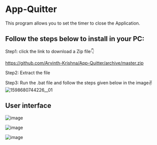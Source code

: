# App-Quitter
This program allows you to set the timer to close the Application.

## Follow the steps below to install in your PC:
Step1: click the link to download a Zip file👇

https://github.com/Arvinth-Krishna/App-Quitter/archive/master.zip

Step2: Extract the file

Step3: Run the .bat file and follow the steps given below in the image✌
![1598680744226__01](https://user-images.githubusercontent.com/49812701/91629965-312f6f00-e9eb-11ea-9eb2-0edeaa67461b.jpg)



## User interface

![image](https://user-images.githubusercontent.com/49812701/91629615-29ba9680-e9e8-11ea-9c7a-e9b1cdfe1413.png)


![image](https://user-images.githubusercontent.com/49812701/91399568-d287bb00-e85b-11ea-888f-8384e21a18a5.png)


![image](https://user-images.githubusercontent.com/49812701/91399705-17abed00-e85c-11ea-91cb-56eb594f9429.png)

